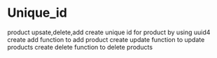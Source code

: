 # Unique_id
product upsate,delete,add
create unique id for product by using uuid4
create add function to add product
create update function to update products
create delete function to delete products
